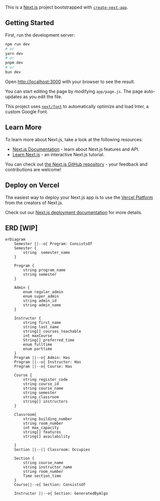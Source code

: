 This is a [Next.js](https://nextjs.org/) project bootstrapped with [`create-next-app`](https://github.com/vercel/next.js/tree/canary/packages/create-next-app).

## Getting Started

First, run the development server:

```bash
npm run dev
# or
yarn dev
# or
pnpm dev
# or
bun dev
```

Open [http://localhost:3000](http://localhost:3000) with your browser to see the result.

You can start editing the page by modifying `app/page.js`. The page auto-updates as you edit the file.

This project uses [`next/font`](https://nextjs.org/docs/basic-features/font-optimization) to automatically optimize and load Inter, a custom Google Font.

## Learn More

To learn more about Next.js, take a look at the following resources:

- [Next.js Documentation](https://nextjs.org/docs) - learn about Next.js features and API.
- [Learn Next.js](https://nextjs.org/learn) - an interactive Next.js tutorial.

You can check out [the Next.js GitHub repository](https://github.com/vercel/next.js/) - your feedback and contributions are welcome!

## Deploy on Vercel

The easiest way to deploy your Next.js app is to use the [Vercel Platform](https://vercel.com/new?utm_medium=default-template&filter=next.js&utm_source=create-next-app&utm_campaign=create-next-app-readme) from the creators of Next.js.

Check out our [Next.js deployment documentation](https://nextjs.org/docs/deployment) for more details.


## ERD [WIP]
```mermaid
erDiagram
    Semester ||--o{ Program: ConsistsOf 
    Semester {
        string  semester_name
    }

    Program {
        string program_name
        string semester
    }

    Admin {
        enum regular_admin
        enum super_admin
        string admin_id
        string admin_name
    }

    Instructor {
        string first_name
        string last_name
        string[] courses_teachable
        int maxCourse
        String[] preferred_time
        enum fulltime
        enum parttime
    }
    Program ||--o{ Admin: Has
    Program ||--o{ Instructor: Has
    Program ||--o{ Course: Has

    Course {
        string register_code
        string course_id
        string course_name
        string semester
        string classroom
        string[] instructors
    }

    Classroom{
        string building_number
        string room_number
        int max_capacity
        string[] features
        string[] availability

    }
    Section ||--|| Classroom: Occupies

    Section {
        string course_name
        string instructor_name
        string room_number
        Time section_time
    }
    Course||--o{ Section: ConsistsOf 

    Instructor ||--o{ Section: GeneratedByAlgo

```
